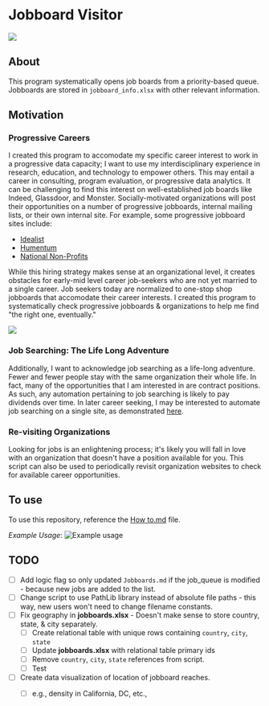 # Jobboard Visitor
![](https://toonclips.com/600/cartoon-boy-knocking-on-a-door-by-toonaday-6729.jpg)

## About
This program systematically opens job boards from a priority-based queue. Jobboards are stored in `jobboard_info.xlsx` with other relevant information.


## Motivation

### Progressive Careers
I created this program to accomodate my specific career interest to work in a progressive data capacity; I want to use my interdisciplinary experience in research, education, and technology to empower others. This may entail a career in consulting, program evaluation, or progressive data analytics. It can be challenging to find this interest on well-established job boards like Indeed, Glassdoor, and Monster. Socially-motivated organizations will post their opportunities on a number of progressive jobboards, internal mailing lists, or their own internal site. For example, some progressive jobboard sites include:
- [Idealist](https://www.idealist.org/)
- [Humentum](https://jobs.humentum.org/)
- [National Non-Profits](https://nationalnonprofits.org/)

While this hiring strategy makes sense at an organizational level, it creates obstacles for early-mid level career job-seekers who are not yet married to a single career. Job seekers today are normalized to one-stop shop jobboards that accomodate their career interests. I created this program to systematically check progressive jobboards & organizations to help me find "the right one, eventually."

![](https://i.imgur.com/JH9jQki.jpg)


### Job Searching: The Life Long Adventure

Additionally, I want to acknowledge job searching as a life-long adventure. Fewer and fewer people stay with the same organization their whole life. In fact, many of the opportunities that I am interested in are contract positions. <!-- This is especialy true in technological roles, where it's often encouraged for people to switch jobs every 3-4 years to seek new skills, different responsibilities, and better compensation.  -->As such, any automation pertaining to job searching is likely to pay dividends over time. In later career seeking, I may be interested to automate job searching on a single site, as demonstrated [here](https://realpython.com/beautiful-soup-web-scraper-python/).


### Re-visiting Organizations

Looking for jobs is an enlightening process; it's likely you will fall in love with an organization that doesn't have a position available for you. This script can also be used to periodically revisit organization websites to check for available career opportunities.


## To use
To use this repository, reference the [How to.md](https://github.com/jaimiles23/jobboard_visitor/blob/main/job_files/How%20to.md) file.

_Example Usage_:
![Example usage](https://i.imgur.com/3SkMJkz.jpg)

## TODO
- [ ] Add logic flag so only updated `Jobboards.md` if the job_queue is modified - because new jobs are added to the list.
- [ ] Change script to use PathLib library instead of absolute file paths - this way, new users won't need to change filename constants.
- [ ] Fix geography in **jobboards.xlsx** - Doesn't make sense to store country, state, & city separately.
  - [ ] Create relational table with unique rows containing `country`, `city`, `state`
  - [ ] Update **jobboards.xlsx** with relational table primary ids
  - [ ] Remove `country`, `city`, `state` references from script.
  - [ ] Test
- [ ] Create data visualization of location of jobboard reaches.
  - [ ] e.g., density in California, DC, etc.,


